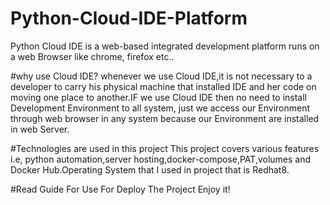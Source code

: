 # Python-Cloud-IDE-Platform
Python Cloud IDE is a web-based integrated development platform runs on a web Browser like chrome, firefox etc..

#why use Cloud IDE?
whenever we use Cloud IDE,it is not necessary to a developer to carry his physical machine that installed IDE and her code on moving one place to another.IF we use Cloud IDE then no need to install Development Environment to all system, just we access our Environment through web browser in any system because our Environment are installed in web Server.

#Technologies are used in this project
This project covers various features i.e, python automation,server hosting,docker-compose,PAT,volumes and Docker Hub.Operating System that I used in project that is Redhat8.

#Read Guide For Use For Deploy The Project
Enjoy it!




